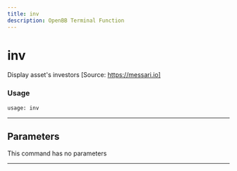 ```yaml
---
title: inv
description: OpenBB Terminal Function
---
```


# inv

Display asset's investors [Source: https://messari.io]

### Usage

```python
usage: inv
```

---

## Parameters

This command has no parameters

---

